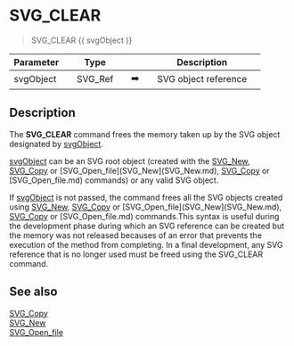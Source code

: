 <!-- SVG_CLEAR ( svgObject )
-> svgObject (Text)-->
# SVG_CLEAR

> SVG_CLEAR {( svgObject )}

| Parameter |     | Type |     |     |     | Description |     |
| --- | --- | --- | --- | --- | --- | --- | --- |
| svgObject |     | SVG_Ref |     | ➡️ |     | SVG object reference |     |

## Description

The **SVG_CLEAR** command frees the memory taken up by the SVG object designated by [svgObject](## "SVG object reference").

[svgObject](## "SVG object reference") can be an SVG root object (created with the [SVG_New](SVG_New.md), [SVG_Copy](SVG_Copy.md) or [SVG_Open_file](SVG_New](SVG_New.md), [SVG_Copy](SVG_Copy.md) or [SVG_Open_file.md)  commands) or any valid SVG object.

If [svgObject](## "SVG object reference") is not passed, the command frees all the SVG objects created using [SVG_New](SVG_New.md), [SVG_Copy](SVG_Copy.md) or [SVG_Open_file](SVG_New](SVG_New.md), [SVG_Copy](SVG_Copy.md) or [SVG_Open_file.md)  commands.This syntax is useful during the development phase during which an SVG reference can be created but the memory was not released becauses of an error that prevents the execution of the method from completing. In a final development, any SVG reference that is no longer used must be freed using the SVG_CLEAR command.

## See also

[SVG_Copy](SVG_Copy.md)  
[SVG_New](SVG_New.md)  
[SVG_Open_file](SVG_Open_file.md)
